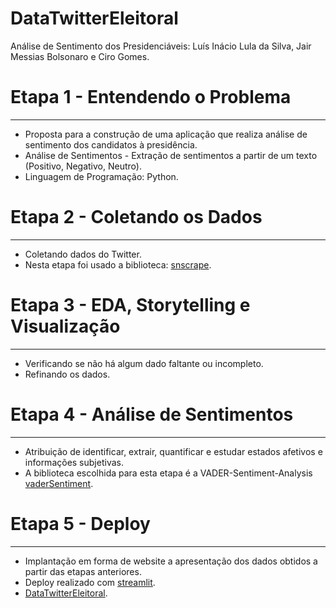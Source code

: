 # DataTwitterEleitoral
Análise de Sentimento dos Presidenciáveis: Luís Inácio Lula da Silva, Jair Messias Bolsonaro e Ciro Gomes.

# Etapa 1 - Entendendo o Problema

---

- Proposta para a construção de uma aplicação que realiza análise de sentimento dos candidatos à presidência.
- Análise de Sentimentos - Extração de sentimentos a partir de um texto (Positivo, Negativo, Neutro).
- Linguagem de Programação: Python.

# Etapa 2 - Coletando os Dados

---

- Coletando dados do Twitter.
- Nesta etapa foi usado a biblioteca: [snscrape](https://github.com/JustAnotherArchivist/snscrape).

# Etapa 3 - EDA, Storytelling e Visualização

---

- Verificando se não há algum dado faltante ou incompleto.
- Refinando os dados.

# Etapa 4 - Análise de Sentimentos

---

- Atribuição de identificar, extrair, quantificar e estudar estados afetivos e informações subjetivas.
- A biblioteca escolhida para esta etapa é a VADER-Sentiment-Analysis [vaderSentiment](https://github.com/cjhutto/vaderSentiment).

# Etapa 5 - Deploy

---

- Implantação em forma de website a apresentação dos dados obtidos a partir das etapas anteriores.
- Deploy realizado com [streamlit](https://streamlit.io/).
- [DataTwitterEleitoral](https://marcelobgs-datatwittereleitoral-prod-app-np90tk.streamlitapp.com/).
